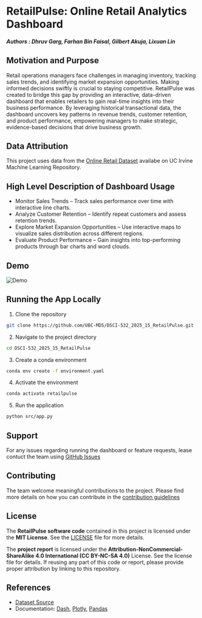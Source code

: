 # **RetailPulse: Online Retail Analytics Dashboard**

##### **Authors** : Dhruv Garg, Farhan Bin Faisal, Gilbert Akuja, Lixuan Lin

## **Motivation and Purpose**
Retail operations managers face challenges in managing inventory, tracking sales trends, and identifying market expansion opportunities. Making informed decisions swiftly is crucial to staying competitive. RetailPulse was created to bridge this gap by providing an interactive, data-driven dashboard that enables retailers to gain real-time insights into their business performance. By leveraging historical transactional data, the dashboard uncovers key patterns in revenue trends, customer retention, and product performance, empowering managers to make strategic, evidence-based decisions that drive business growth.


## **Data Attribution**

This project uses data from the [Online Retail Dataset](https://archive.ics.uci.edu/dataset/352/online+retail) availabe on UC Irvine Machine Learning Repository.


## **High Level Description of Dashboard Usage**

- Monitor Sales Trends – Track sales performance over time with interactive line charts.
- Analyze Customer Retention – Identify repeat customers and assess retention trends.
- Explore Market Expansion Opportunities – Use interactive maps to visualize sales distribution across different regions.
- Evaluate Product Performance – Gain insights into top-performing products through bar charts and word clouds.

## **Demo**

![Demo](https://github.com/user-attachments/assets/034c0863-5689-48cc-a81e-167077c4e496)


## **Running the App Locally**

1. Clone the repository
```bash
git clone https://github.com/UBC-MDS/DSCI-532_2025_15_RetailPulse.git
```
2. Navigate to the project directory
```bash
cd DSCI-532_2025_15_RetailPulse
```

3. Create a conda environment
```bash
conda env create -f environment.yaml
```
4. Activate the environment

```bash
conda activate retailpulse
```
5. Run the application
```bash
python src/app.py
```
## **Support**

For any issues regarding running the dashboard or feature requests, lease contuct the team using [GitHub Issues](https://github.com/UBC-MDS/DSCI-532_2025_15_RetailPulse/issues)

## **Contributing**

The team welcome meaningful contributions to the project. Please find more details on how you can contribute in the [contribution guidelines](https://github.com/UBC-MDS/DSCI-532_2025_15_RetailPulse/blob/main/CONTRIBUTING.md)

## **License**
The **RetailPulse software code** contained in this project is licensed under the **MIT License**. See the [LICENSE](https://github.com/UBC-MDS/DSCI-532_2025_15_RetailPulse/blob/main/LICENSE.md) file for more details.

The **project report** is licensed under the **Attribution-NonCommercial-ShareAlike 4.0 International (CC BY-NC-SA 4.0)** License. See the license file for details. If reusing any part of this code or report, please provide proper attribution by linking to this repository.

## **References**
- [Dataset Source](https://doi.org/10.24432/C5BW33)
- Documentation: [Dash](https://dash.plotly.com/), [Plotly](https://plotly.com/python/), [Pandas](https://pandas.pydata.org/)

